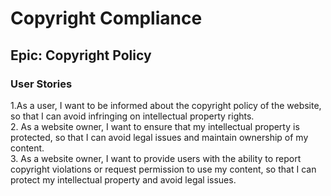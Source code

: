 # Copyright Compliance

## Epic: Copyright Policy

### User Stories
1.As a user, I want to be informed about the copyright policy of the website, so that I can avoid infringing on intellectual property rights.  
2. As a website owner, I want to ensure that my intellectual property is protected, so that I can avoid legal issues and maintain ownership of my content.  
3. As a website owner, I want to provide users with the ability to report copyright violations or request permission to use my content, so that I can protect my intellectual property and avoid legal issues.  
